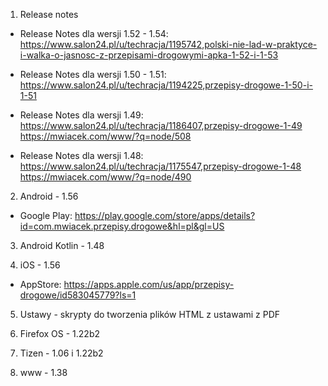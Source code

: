 1. Release notes

* Release Notes dla wersji 1.52 - 1.54: https://www.salon24.pl/u/techracja/1195742,polski-nie-lad-w-praktyce-i-walka-o-jasnosc-z-przepisami-drogowymi-apka-1-52-i-1-53

* Release Notes dla wersji 1.50 - 1.51: https://www.salon24.pl/u/techracja/1194225,przepisy-drogowe-1-50-i-1-51

* Release Notes dla wersji 1.49: https://www.salon24.pl/u/techracja/1186407,przepisy-drogowe-1-49 https://mwiacek.com/www/?q=node/508

* Release Notes dla wersji 1.48: https://www.salon24.pl/u/techracja/1175547,przepisy-drogowe-1-48 https://mwiacek.com/www/?q=node/490

2. Android - 1.56

* Google Play: https://play.google.com/store/apps/details?id=com.mwiacek.przepisy.drogowe&hl=pl&gl=US

3. Android Kotlin - 1.48

4. iOS - 1.56

* AppStore: https://apps.apple.com/us/app/przepisy-drogowe/id583045779?ls=1

5. Ustawy - skrypty do tworzenia plików HTML z ustawami z PDF

6. Firefox OS - 1.22b2

7. Tizen - 1.06 i 1.22b2

8. www - 1.38
